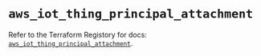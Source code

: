 # `aws_iot_thing_principal_attachment`

Refer to the Terraform Registory for docs: [`aws_iot_thing_principal_attachment`](https://registry.terraform.io/providers/hashicorp/aws/5.13.1/docs/resources/iot_thing_principal_attachment).
